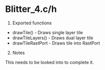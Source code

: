 # Blitter_4.c/h

1. Exported functions

- drawTile() - Draws single layer tile	
- drawTileLayers() - Draws dual layer tile
- drawTileRastPort - Draws tile into RastPort

2. Notes

This needs to be looked into to complete it. 
